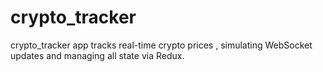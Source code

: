 # crypto_tracker
crypto_tracker app  tracks real-time crypto prices ,  simulating WebSocket updates and managing all state via Redux.
